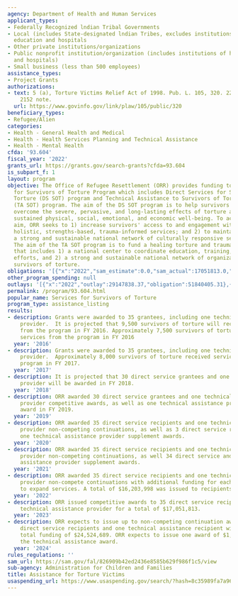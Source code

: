 ```yaml
---
agency: Department of Health and Human Services
applicant_types:
- Federally Recognized lndian Tribal Governments
- Local (includes State-designated lndian Tribes, excludes institutions of higher
  education and hospitals
- Other private institutions/organizations
- Public nonprofit institution/organization (includes institutions of higher education
  and hospitals)
- Small business (less than 500 employees)
assistance_types:
- Project Grants
authorizations:
- text: 5 (a), Torture Victims Relief Act of 1998. Pub. L. 105, 320. 22 U.S.C. &sect;
    2152 note.
  url: https://www.govinfo.gov/link/plaw/105/public/320
beneficiary_types:
- Refugee/Alien
categories:
- Health - General Health and Medical
- Health - Health Services Planning and Technical Assistance
- Health - Mental Health
cfda: '93.604'
fiscal_year: '2022'
grants_url: https://grants.gov/search-grants?cfda=93.604
is_subpart_f: 1
layout: program
objective: The Office of Refugee Resettlement (ORR) provides funding to the Services
  for Survivors of Torture Program which includes Direct Services for Survivors of
  Torture (DS SOT) program and Technical Assistance to Survivors of Torture program
  (TA SOT) program. The aim of the DS SOT program is to help survivors and their families
  overcome the severe, pervasive, and long-lasting effects of torture and achieve
  sustained physical, social, emotional, and economic well-being. To achieve this
  aim, ORR seeks to 1) increase survivors' access to and engagement with effective,
  holistic, strengths-based, trauma-informed services; and 2) to maintain and grow
  a strong and sustainable national network of culturally responsive service providers.
  The aim of the TA SOT program is to fund a healing torture and trauma initiative
  that includes 1) a national center to coordinate education, training, and research
  efforts, and 2) a strong and sustainable national network of organizations serving
  survivors of torture.
obligations: '[{"x":"2022","sam_estimate":0.0,"sam_actual":17051813.0,"usa_spending_actual":16152391.91},{"x":"2023","sam_estimate":18000000.0,"sam_actual":0.0,"usa_spending_actual":16677364.81},{"x":"2024","sam_estimate":25767038.0,"sam_actual":0.0,"usa_spending_actual":17346068.37}]'
other_program_spending: null
outlays: '[{"x":"2022","outlay":29147838.37,"obligation":51840405.31},{"x":"2023","outlay":408304.57,"obligation":922992.0},{"x":"2024","outlay":0.0,"obligation":0.0}]'
permalink: /program/93.604.html
popular_name: Services for Survivors of Torture
program_type: assistance_listing
results:
- description: Grants were awarded to 35 grantees, including one technical assistance
    provider.  It is projected that 9,500 survivors of torture will receive services
    from the program in FY 2016. Approximately 7,500 survivors of torture received
    services from the program in FY 2016
  year: '2016'
- description: Grants were awarded to 35 grantees, including one technical assistance
    provider.  Approximately 8,000 survivors of torture received services from the
    program in FY 2017.
  year: '2017'
- description: It is projected that 30 direct service grantees and one technical assistance
    provider will be awarded in FY 2018.
  year: '2018'
- description: ORR awarded 30 direct service grantees and one technical assistance
    provider competitive awards, as well as one technical assistance provider supplement
    award in FY 2019.
  year: '2019'
- description: ORR awarded 35 direct service recipients and one technical assistance
    provider non-competing continuations, as well as 3 direct service recipients and
    one technical assistance provider supplement awards.
  year: '2020'
- description: ORR awarded 35 direct service recipients and one technical assistance
    provider non-competing continuations, as well 34 direct service and one technical
    assistance provider supplement awards.
  year: '2021'
- description: ORR awarded 35 direct service recipients and one technical assistance
    provider non-compete continuations with additional funding for each recipient
    to expand services. A total of $16,203,998 was issued to recipients.
  year: '2022'
- description: ORR issued competitive awards to 35 direct service recipients and one
    technical assistance provider for a total of $17,051,813.
  year: '2023'
- description: ORR expects to issue up to non-competing continuation awards to 35
    direct service recipients and one technical assistance recipient with estimated
    total funding of $24,524,689. ORR expects to issue one award of $1,242,349 for
    the technical assistance award.
  year: '2024'
rules_regulations: ''
sam_url: https://sam.gov/fal/826909b42ed2436e8585b629f986f1c5/view
sub-agency: Administration for Children and Families
title: Assistance for Torture Victims
usaspending_url: https://www.usaspending.gov/search/?hash=8c35989fa7a96c6c741d2467ac0f80f1
---
```

